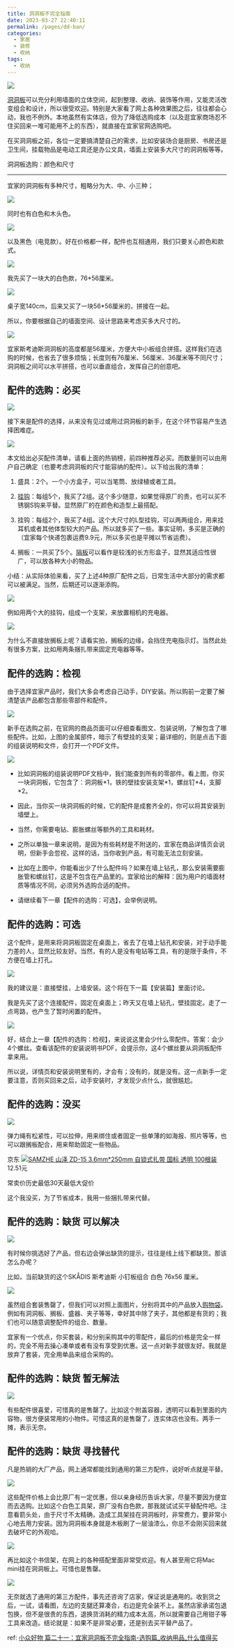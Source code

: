 ```yaml
---
title: 洞洞板不完全指南
date: 2023-03-27 22:40:11
permalink: /pages/dd-ban/
categories:
  - 家居
  - 装修
  - 收纳
tags:
  - 收纳
---
```


![](https://qnam.smzdm.com/202202/20/6211f9ec024dc1974.jpg_e1080.jpg)

[洞洞板](https://www.smzdm.com/ju/svkrr71/)可以充分利用墙面的立体空间，起到整理、收纳、装饰等作用，又能灵活改变组合和设计，所以很受欢迎。特别是大家看了网上各种效果图之后，往往都会心动，我也不例外。本地虽然有实体店，但为了降低选购成本（以及逛宜家商场忍不住买回来一堆可能用不上的东西），就直接在宜家官网选购吧。

在买洞洞板之前，各位一定要搞清楚自己的需求，比如安装场合是厨房、书房还是卫生间，挂载物品是电动工具还是办公文具，墙面上安装多大尺寸的洞洞板等等。

洞洞板选购：颜色和尺寸  

--------------

宜家的洞洞板有多种尺寸，粗略分为大、中、小三种；

[![](https://qnam.smzdm.com/202202/20/6211f9ec50d7d2988.jpg_e1080.jpg)](https://post.smzdm.com/p/awkvgq0m/pic_3/)

同时也有白色和木头色。

[![](https://qnam.smzdm.com/202202/20/6211f9ec305f51635.jpg_e1080.jpg)](https://post.smzdm.com/p/awkvgq0m/pic_4/)

以及黑色（电竞款）。好在价格都一样，配件也互相通用，我们只要关心颜色和款式。

[![](https://qnam.smzdm.com/202202/20/6211f9ec492ab7022.jpg_e1080.jpg)](https://post.smzdm.com/p/awkvgq0m/pic_5/)

我先买了一块大的白色款，76\*56厘米。

[![](https://qnam.smzdm.com/202202/20/6211f9ec18ead3377.jpg_e1080.jpg)](https://post.smzdm.com/p/awkvgq0m/pic_6/)

桌子宽140cm，后来又买了一块56\*56厘米的，拼接在一起。

所以，你要根据自己的墙面空间、设计思路来考虑买多大尺寸的。

[![](https://qnam.smzdm.com/202202/20/6211f9ec418205336.jpg_e1080.jpg)](https://post.smzdm.com/p/awkvgq0m/pic_7/)

宜家斯考迪斯洞洞板的高度都是56厘米，方便大中小板组合拼搭。这样我们在选购的时候，也省去了很多烦恼；长度则有76厘米、56厘米、36厘米等不同尺寸；洞洞板之间可以水平拼搭，也可以垂直组合，发挥自己的创意吧。

配件的选购：必买
--------

[![](https://qnam.smzdm.com/202202/20/6211f9ee3580f4293.jpg_e1080.jpg)](https://post.smzdm.com/p/awkvgq0m/pic_8/)

接下来是配件的选择，从来没有见过或用过洞洞板的新手，在这个环节容易产生选择困难症。

[![](https://qnam.smzdm.com/202202/20/6211f9ee152755070.jpg_e1080.jpg)](https://post.smzdm.com/p/awkvgq0m/pic_9/)

本文给出必买配件清单，请看上面的热销榜，前四种推荐必买。而数量则可以由用户自己确定（也要考虑洞洞板的尺寸能容纳的配件）。以下给出我的清单：

1.  盛具：2个。一个小方盒子，可以当笔筒、放绿植或者工具。
    
2.  [挂钩](https://www.smzdm.com/ju/spj7n79/)：每组5个，我买了2组。这个多少随意，如果觉得原厂的贵，也可以买不锈钢S钩来平替。显然原厂的在颜色和造型上最搭配。
    
3.  挂钩：每组2个，我买了4组。这个大尺寸的L型挂钩，可以两两组合，用来挂耳机或者其他体型较大的产品。所以就多买了一些。事实证明，多买是正确的（宜家每个快递包裹运费9.9元，所以多买也是平摊以节省运费）。
    
4.  搁板：一共买了5个。[隔板](https://www.smzdm.com/ju/splzw1p/)可以看作是较浅的长方形盒子，显然其适应性很广，可以放各种大小的物品。
    

小结：从实际体验来看，买了上述4种原厂配件之后，日常生活中大部分的需求都可以被满足。当然，后期还可以逐渐添购。

[![](https://qnam.smzdm.com/202202/20/6211f9ee3bba27044.jpg_e1080.jpg)](https://post.smzdm.com/p/awkvgq0m/pic_10/)

例如用两个大的挂钩，组成一个支架，来放置相机的充电器。

[![](https://qnam.smzdm.com/202202/20/6211f9ee527d26384.jpg_e1080.jpg)](https://post.smzdm.com/p/awkvgq0m/pic_11/)

为什么不直接放搁板上呢？请看实拍，搁板的边缘，会挡住充电指示灯。当然此处有很多方案，比如用两条捆扎带来固定充电器等等。

配件的选购：检视
--------

由于选择宜家产品时，我们大多会考虑自己动手，DIY安装。所以购前一定要了解清楚该产品都包含那些零部件和配件。

[![](https://qnam.smzdm.com/202202/20/6211f9ee6c6a88010.jpg_e1080.jpg)](https://post.smzdm.com/p/awkvgq0m/pic_12/)

新手在选购之前，在官网的商品页面可以仔细查看图文、包装说明，了解包含了哪些配件。比如，上图的金属部件，暗示了有壁挂的支架；最详细的，则是点击下面的组装说明和文件，会打开一个PDF文件。

[![](https://qnam.smzdm.com/202202/20/6211f9ee4ee56450.jpg_e1080.jpg)](https://post.smzdm.com/p/awkvgq0m/pic_13/)

*   比如洞洞板的组装说明PDF文档中，我们能查到所有的零部件。看上图，你买一块洞洞板，它包含了：洞洞板\*1，铁的壁挂安装支架\*1，螺丝钉\*4，支脚\*2。
    
*   因此，当你买一块洞洞板的时候，它的配件是成套齐全的，你可以将其安装到墙壁上。
    
*   当然，你需要电钻、膨胀螺丝等额外的工具和耗材。
    
*   之所以单独一章来说明，是因为有些耗材是不附送的，宜家在商品详情页会说明，但新手会忽视，这样的话，当你收到产品，有可能无法立刻安装。
    
*   比如在上图中，你能看出少了什么配件吗？如果在墙上钻孔，那么安装需要膨胀管和螺丝钉，这是不包含在产品里的。宜家给出的解释：因为用户的墙面材质等情况不同，必须另外选购合适的配件。
    
*   请继续看下一章【配件的选购：可选】，会举例说明。
    

配件的选购：可选
--------

这个配件，是用来将洞洞板固定在桌面上，省去了在墙上钻孔和安装，对于动手能力差的人，显然比较友好。当然，有的人是没有电钻等工具，有的是限于条件，不方便在墙上打孔。

[![](https://qnam.smzdm.com/202202/20/6211f9eff25d59508.jpg_e1080.jpg)](https://post.smzdm.com/p/awkvgq0m/pic_14/)

我的建议是：直接壁挂，上墙安装。这个将在下一篇【安装篇】里面讨论。

我是先买了这个连接配件，固定在桌面上；昨天又在墙上钻孔，壁挂固定。走了一点弯路，也产生了暂时闲置的配件。

[![](https://qnam.smzdm.com/202202/20/6211f9f03615a6887.jpg_e1080.jpg)](https://post.smzdm.com/p/awkvgq0m/pic_15/)

好，结合上一章【配件的选购：检视】，来说说这里会少什么零配件。答案：会少4个螺丝。查看该配件的安装说明书PDF，会提示你，这4个螺丝要从洞洞板配件拿来用。

所以说，详情页和安装说明里有的，才会有；没有的，就是没有。这一点新手一定要注意，否则买回来之后，动手安装时，才发现少点什么，就很尴尬。

配件的选购：没买
--------

[![](https://qnam.smzdm.com/202202/20/6211f9f03b3183468.jpg_e1080.jpg)](https://post.smzdm.com/p/awkvgq0m/pic_16/)

弹力绳有松紧性，可以拉伸，用来绑住或者固定一些单薄的如海报、照片等等，也可以跟搁板配合，用来帮助固定一些物品。  

京东  [![](https://img14.360buyimg.com/pop/jfs/t19216/245/1878263249/478886/e3b66da6/5addc461N215e5db0.png)](https://go.smzdm.com/7eae6b36a7490790/ca_aa_yc_1515_awkvgq0m_16292_0_55_0)[SAMZHE 山泽 ZD-15 3.6mm\*250mm 自锁式扎带 国标 透明 100根装](https://go.smzdm.com/7eae6b36a7490790/ca_aa_yc_1515_awkvgq0m_16292_0_55_0) 12.51元

常卖价历史最低30天最低大促价

这个我没买，为了节省成本，我用一些捆扎带来代替。

配件的选购：缺货 可以解决
-------------

[![](https://qnam.smzdm.com/202202/20/6211f9f066e5f3970.jpg_e1080.jpg)](https://post.smzdm.com/p/awkvgq0m/pic_17/)

有时候你挑选好了产品，但右边会弹出缺货的提示，往往是线上线下都缺货。那该怎么办呢？  

比如，当前缺货的这个SKÅDIS 斯考迪斯 小钉板组合 白色 76x56 厘米。

[![](https://qnam.smzdm.com/202202/20/6211f9f083df0159.jpg_e1080.jpg)](https://post.smzdm.com/p/awkvgq0m/pic_18/)

虽然组合套装售罄了，但我们可以对照上面图片，分别将其中的产品放入[购物袋](https://www.smzdm.com/ju/sp9ynwp/)。例如有洞洞板、搁板、盛器、夹子等等，幸好其中除了夹子，其他都是有货的；我们也可以随意调整配件的组合、数量。

宜家有一个优点，你买套装，和分别采购其中的零配件，最后的价格是完全一样的，完全不用去操心凑单或者有没有享受到优惠。这一点对新手就很友好。我就是放弃了套装，完全用单品来组合采购的。

配件的选购：缺货 暂无解法
-------------

[![](https://qnam.smzdm.com/202202/20/6211f9f0564fd8588.jpg_e1080.jpg)](https://post.smzdm.com/p/awkvgq0m/pic_19/)



有些配件很喜爱，可惜真的是售罄了。比如这个附盖容器，透明可以看到里面的内容物，很方便装常用的小物件。可惜这真的是售罄了，连实体店也没有。两手一摊，表示无奈。

配件的选购：缺货 寻找替代
-------------

凡是热销的大厂产品，网上通常都能找到通用的第三方配件，说好听点就是平替。

[![](https://qnam.smzdm.com/202202/20/6211f9f214ed27067.jpg_e1080.jpg)](https://post.smzdm.com/p/awkvgq0m/pic_20/)

这些配件价格上会比原厂有一定优惠，但以亲身经历告诉大家，尽量不要因为便宜而去选购。比如这个白色工具架，原厂没有白色款，那我就试试买平替配件吧。注意看箭头处，由于尺寸不太精确，造成工具架挂在洞洞板时，非常费力，要非常小心地去用力安装。因为洞洞板本身就是木板刷了一层油漆么，你总不会刚买回来就去破坏它的外观哈。

[![](https://qnam.smzdm.com/202202/20/6211f9f2405dd8705.jpg_e1080.jpg)](https://post.smzdm.com/p/awkvgq0m/pic_21/)

再比如这个书信架，在网上的各种搭配里面非常受欢迎。有人甚至用它将Mac mini挂在洞洞板上。可惜也是售罄。

[![](https://qnam.smzdm.com/202202/20/6211f9f226aca8625.jpg_e1080.jpg)](https://post.smzdm.com/p/awkvgq0m/pic_22/)

无奈就选了通用的第三方配件，事先还咨询了店家，保证说是通用的。收到货之后，一试，请看图，左边的支腿还算凑合，右边是完全装不上。虽然店家承诺包退包换，但不是很贵的东西，退换货消耗的精力成本太高，所以就需要自己用钳子等工具来改造。结论就是：如果不是非常必要，还是别去买平替产品了。

ref: [小众好物 篇二十一：宜家洞洞板不完全指南-选购篇_收纳用品_什么值得买](https://post.smzdm.com/p/awkvgq0m/)